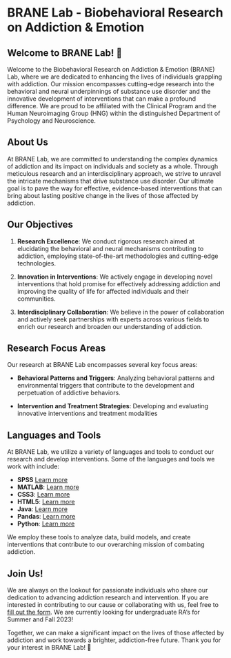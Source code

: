 # BRANE Lab - Biobehavioral Research on Addiction & Emotion

## Welcome to BRANE Lab! 👋

Welcome to the Biobehavioral Research on Addiction & Emotion (BRANE) Lab, where we are dedicated to enhancing the lives of individuals grappling with addiction. Our mission encompasses cutting-edge research into the behavioral and neural underpinnings of substance use disorder and the innovative development of interventions that can make a profound difference. We are proud to be affiliated with the Clinical Program and the Human Neuroimaging Group (HNG) within the distinguished Department of Psychology and Neuroscience.

## About Us

At BRANE Lab, we are committed to understanding the complex dynamics of addiction and its impact on individuals and society as a whole. Through meticulous research and an interdisciplinary approach, we strive to unravel the intricate mechanisms that drive substance use disorder. Our ultimate goal is to pave the way for effective, evidence-based interventions that can bring about lasting positive change in the lives of those affected by addiction.

## Our Objectives

1. **Research Excellence**: We conduct rigorous research aimed at elucidating the behavioral and neural mechanisms contributing to addiction, employing state-of-the-art methodologies and cutting-edge technologies.

2. **Innovation in Interventions**: We actively engage in developing novel interventions that hold promise for effectively addressing addiction and improving the quality of life for affected individuals and their communities.

3. **Interdisciplinary Collaboration**: We believe in the power of collaboration and actively seek partnerships with experts across various fields to enrich our research and broaden our understanding of addiction.

## Research Focus Areas

Our research at BRANE Lab encompasses several key focus areas:

- **Behavioral Patterns and Triggers**: Analyzing behavioral patterns and environmental triggers that contribute to the development and perpetuation of addictive behaviors.

- **Intervention and Treatment Strategies**: Developing and evaluating innovative interventions and treatment modalities

## Languages and Tools

At BRANE Lab, we utilize a variety of languages and tools to conduct our research and develop interventions. Some of the languages and tools we work with include:

- **SPSS** [Learn more]([https://www.w3schools.com/css/](https://www.ibm.com/products/spss-statistics))
- **MATLAB**: [Learn more](https://www.mathworks.com/)
- **CSS3**: [Learn more](https://www.w3schools.com/css/)
- **HTML5**: [Learn more](https://www.w3.org/html/)
- **Java**: [Learn more](https://www.java.com)
- **Pandas**: [Learn more](https://pandas.pydata.org/)
- **Python**: [Learn more](https://www.python.org)

We employ these tools to analyze data, build models, and create interventions that contribute to our overarching mission of combating addiction.

## Join Us!

We are always on the lookout for passionate individuals who share our dedication to advancing addiction research and intervention. If you are interested in contributing to our cause or collaborating with us, feel free to [fill out the form](https://docs.google.com/forms/d/e/1FAIpQLSfSLiO9eVHy8XS3MHrKAIDiMZEiZXgzNPG1y96udCT-fZ3pRw/viewform?usp=sf_link). We are currently looking for undergraduate RA’s for Summer and Fall 2023!

Together, we can make a significant impact on the lives of those affected by addiction and work towards a brighter, addiction-free future. Thank you for your interest in BRANE Lab! 🌟

